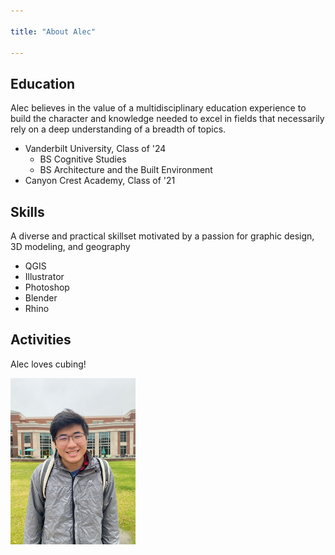 ```yaml
---

title: "About Alec"

---
```


## Education

Alec believes in the value of a multidisciplinary education experience to build the character and knowledge needed to excel in fields that necessarily rely on a deep understanding of a breadth of topics.

* Vanderbilt University, Class of '24
  * BS Cognitive Studies
  * BS Architecture and the Built Environment
* Canyon Crest Academy, Class of '21

## Skills

A diverse and practical skillset motivated by a passion for graphic design, 3D modeling, and geography 

* QGIS
* Illustrator
* Photoshop
* Blender
* Rhino

##  Activities

Alec loves cubing!

<img src="/assets/img/IMG_2597.jpg" alt="David Florian" style="width:200px;"/>
